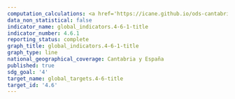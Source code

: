 ```yaml
---
computation_calculations: <a href='https://icane.github.io/ods-cantabria/assets/pdf/4.6.1.1.pdf' target='_blank'>Proporción de personas entre 16 y 65 años que han alcanzado al menos el nivel 2 de competencia en la escala de comprensión lectora</a><br><a href='https://icane.github.io/ods-cantabria/assets/pdf/4.6.1.2.pdf' target='_blank'>Proporción de hombres entre 16 y 65 años que han alcanzado al menos el nivel 2 de competencia en la escala de comprensión lectora</a><br><a href='https://icane.github.io/ods-cantabria/assets/pdf/4.6.1.3.pdf' target='_blank'>Proporción de mujeres entre 16 y 65 años que han alcanzado al menos el nivel 2 de competencia en la escala de comprensión lectora</a><br><a href='https://icane.github.io/ods-cantabria/assets/pdf/4.6.1.4.pdf' target='_blank'>Proporción de personas entre 16 y 65 años que han alcanzado al menos el nivel 2 de competencia en la escala de matemáticas</a><br><a href='https://icane.github.io/ods-cantabria/assets/pdf/4.6.1.5.pdf' target='_blank'>Proporción de hombres entre 16 y 65 años que han alcanzado al menos el nivel 2 de competencia en la escala de matemáticas</a><br><a href='https://icane.github.io/ods-cantabria/assets/pdf/4.6.1.6.pdf' target='_blank'>Proporción de mujeres entre 16 y 65 años que han alcanzado al menos el nivel 2 de competencia en la escala de matemáticas</a>
data_non_statistical: false
indicator_name: global_indicators.4-6-1-title
indicator_number: 4.6.1
reporting_status: complete
graph_title: global_indicators.4-6-1-title
graph_type: line
national_geographical_coverage: Cantabria y España
published: true
sdg_goal: '4'
target_name: global_targets.4-6-title
target_id: '4.6'
---
```

